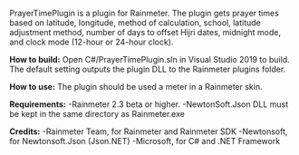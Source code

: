 PrayerTimePlugin is a plugin for Rainmeter. The plugin gets prayer times based on latitude, longitude, method of calculation, school, latitude adjustment method, number of days to offset Hijri dates, midnight mode, and clock mode (12-hour or 24-hour clock).


**How to build:**
Open C#/PrayerTimePlugin.sln in Visual Studio 2019 to build. The default setting outputs the plugin DLL to the Rainmeter plugins folder. 

**How to use:**
The plugin should be used a meter in a Rainmeter skin.

**Requirements:**
-Rainmeter 2.3 beta or higher.
-NewtonSoft.Json DLL must be kept in the same directory as Rainmeter.exe

**Credits:**
-Rainmeter Team, for Rainmeter and Rainmeter SDK
-Newtonsoft, for Newtonsoft.Json (Json.NET)
-Microsoft, for C# and .NET Framework
